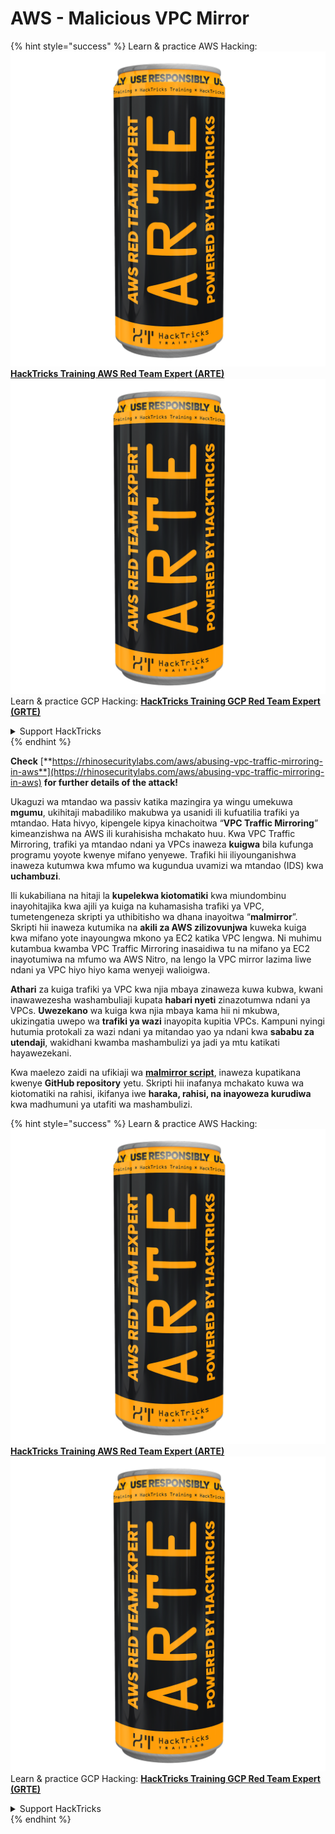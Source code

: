 # AWS - Malicious VPC Mirror

{% hint style="success" %}
Learn & practice AWS Hacking:<img src="../../../../.gitbook/assets/image (1) (1) (1).png" alt="" data-size="line">[**HackTricks Training AWS Red Team Expert (ARTE)**](https://training.hacktricks.xyz/courses/arte)<img src="../../../../.gitbook/assets/image (1) (1) (1).png" alt="" data-size="line">\
Learn & practice GCP Hacking: <img src="../../../../.gitbook/assets/image (2).png" alt="" data-size="line">[**HackTricks Training GCP Red Team Expert (GRTE)**<img src="../../../../.gitbook/assets/image (2).png" alt="" data-size="line">](https://training.hacktricks.xyz/courses/grte)

<details>

<summary>Support HackTricks</summary>

* Check the [**subscription plans**](https://github.com/sponsors/carlospolop)!
* **Join the** 💬 [**Discord group**](https://discord.gg/hRep4RUj7f) or the [**telegram group**](https://t.me/peass) or **follow** us on **Twitter** 🐦 [**@hacktricks\_live**](https://twitter.com/hacktricks_live)**.**
* **Share hacking tricks by submitting PRs to the** [**HackTricks**](https://github.com/carlospolop/hacktricks) and [**HackTricks Cloud**](https://github.com/carlospolop/hacktricks-cloud) github repos.

</details>
{% endhint %}

**Check** [**https://rhinosecuritylabs.com/aws/abusing-vpc-traffic-mirroring-in-aws**](https://rhinosecuritylabs.com/aws/abusing-vpc-traffic-mirroring-in-aws) **for further details of the attack!**

Ukaguzi wa mtandao wa passiv katika mazingira ya wingu umekuwa **mgumu**, ukihitaji mabadiliko makubwa ya usanidi ili kufuatilia trafiki ya mtandao. Hata hivyo, kipengele kipya kinachoitwa “**VPC Traffic Mirroring**” kimeanzishwa na AWS ili kurahisisha mchakato huu. Kwa VPC Traffic Mirroring, trafiki ya mtandao ndani ya VPCs inaweza **kuigwa** bila kufunga programu yoyote kwenye mifano yenyewe. Trafiki hii iliyounganishwa inaweza kutumwa kwa mfumo wa kugundua uvamizi wa mtandao (IDS) kwa **uchambuzi**.

Ili kukabiliana na hitaji la **kupelekwa kiotomatiki** kwa miundombinu inayohitajika kwa ajili ya kuiga na kuhamasisha trafiki ya VPC, tumetengeneza skripti ya uthibitisho wa dhana inayoitwa “**malmirror**”. Skripti hii inaweza kutumika na **akili za AWS zilizovunjwa** kuweka kuiga kwa mifano yote inayoungwa mkono ya EC2 katika VPC lengwa. Ni muhimu kutambua kwamba VPC Traffic Mirroring inasaidiwa tu na mifano ya EC2 inayotumiwa na mfumo wa AWS Nitro, na lengo la VPC mirror lazima liwe ndani ya VPC hiyo hiyo kama wenyeji walioigwa.

**Athari** za kuiga trafiki ya VPC kwa njia mbaya zinaweza kuwa kubwa, kwani inawawezesha washambuliaji kupata **habari nyeti** zinazotumwa ndani ya VPCs. **Uwezekano** wa kuiga kwa njia mbaya kama hii ni mkubwa, ukizingatia uwepo wa **trafiki ya wazi** inayopita kupitia VPCs. Kampuni nyingi hutumia protokali za wazi ndani ya mitandao yao ya ndani kwa **sababu za utendaji**, wakidhani kwamba mashambulizi ya jadi ya mtu katikati hayawezekani.

Kwa maelezo zaidi na ufikiaji wa [**malmirror script**](https://github.com/RhinoSecurityLabs/Cloud-Security-Research/tree/master/AWS/malmirror), inaweza kupatikana kwenye **GitHub repository** yetu. Skripti hii inafanya mchakato kuwa wa kiotomatiki na rahisi, ikifanya iwe **haraka, rahisi, na inayoweza kurudiwa** kwa madhumuni ya utafiti wa mashambulizi.

{% hint style="success" %}
Learn & practice AWS Hacking:<img src="../../../../.gitbook/assets/image (1) (1) (1).png" alt="" data-size="line">[**HackTricks Training AWS Red Team Expert (ARTE)**](https://training.hacktricks.xyz/courses/arte)<img src="../../../../.gitbook/assets/image (1) (1) (1).png" alt="" data-size="line">\
Learn & practice GCP Hacking: <img src="../../../../.gitbook/assets/image (2).png" alt="" data-size="line">[**HackTricks Training GCP Red Team Expert (GRTE)**<img src="../../../../.gitbook/assets/image (2).png" alt="" data-size="line">](https://training.hacktricks.xyz/courses/grte)

<details>

<summary>Support HackTricks</summary>

* Check the [**subscription plans**](https://github.com/sponsors/carlospolop)!
* **Join the** 💬 [**Discord group**](https://discord.gg/hRep4RUj7f) or the [**telegram group**](https://t.me/peass) or **follow** us on **Twitter** 🐦 [**@hacktricks\_live**](https://twitter.com/hacktricks_live)**.**
* **Share hacking tricks by submitting PRs to the** [**HackTricks**](https://github.com/carlospolop/hacktricks) and [**HackTricks Cloud**](https://github.com/carlospolop/hacktricks-cloud) github repos.

</details>
{% endhint %}

